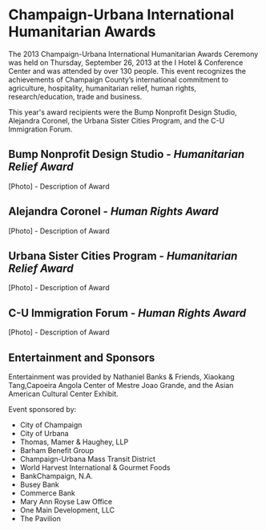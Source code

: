Champaign-Urbana International Humanitarian Awards
==================================================
The 2013 Champaign-Urbana International Humanitarian Awards Ceremony was held on Thursday, September 26, 2013 at the I Hotel & Conference Center and was attended by over 130 people. This event recognizes the achievements of Champaign County’s international commitment to agriculture, hospitality, humanitarian relief, human rights, research/education, trade and business.

This year's award recipients were the Bump Nonprofit Design Studio, Alejandra Coronel, the Urbana Sister Cities Program, and the C-U Immigration Forum.

Bump Nonprofit Design Studio - *Humanitarian Relief Award*
-------------------------------------------------------
[Photo] - Description of Award

Alejandra Coronel - *Human Rights Award*
-------------------------------------
[Photo] - Description of Award

Urbana Sister Cities Program - *Humanitarian Relief Award*
-------------------------------------------------------
[Photo] - Description of Award

C-U Immigration Forum - *Human Rights Award*
-----------------------------------------
[Photo] - Description of Award

Entertainment and Sponsors
--------------------------
Entertainment was provided by Nathaniel Banks & Friends, Xiaokang Tang,Capoeira Angola Center of Mestre Joao Grande, and the Asian American Cultural Center Exhibit.

Event sponsored by:
- City of Champaign
- City of Urbana
- Thomas, Mamer & Haughey, LLP
- Barham Benefit Group
- Champaign-Urbana Mass Transit District
- World Harvest International & Gourmet Foods
- BankChampaign, N.A.
- Busey Bank
- Commerce Bank
- Mary Ann Royse Law Office
- One Main Development, LLC
- The Pavilion